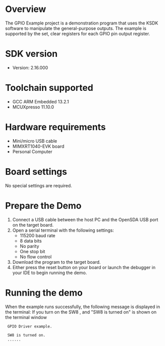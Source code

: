 Overview
========
The GPIO Example project is a demonstration program that uses the KSDK software to manipulate the general-purpose
outputs.
The example is supported by the set, clear registers for each GPIO pin output register. 

SDK version
===========
- Version: 2.16.000

Toolchain supported
===================
- GCC ARM Embedded  13.2.1
- MCUXpresso  11.10.0

Hardware requirements
=====================
- Mini/micro USB cable
- MIMXRT1040-EVK board
- Personal Computer

Board settings
==============
No special settings are required.

Prepare the Demo
================
1.  Connect a USB cable between the host PC and the OpenSDA USB port on the target board. 
2.  Open a serial terminal with the following settings:
    - 115200 baud rate
    - 8 data bits
    - No parity
    - One stop bit
    - No flow control
3.  Download the program to the target board.
4.  Either press the reset button on your board or launch the debugger in your IDE to begin running the demo.

Running the demo
================
When the example runs successfully, the following message is displayed in the terminal:
If you turn on the SW8 , and "SW8 is turned on" is shown on the terminal window

~~~~~~~~~~~~~~~~~~~~~~~~~~~~~~~~~~~
 GPIO Driver example.

 SW8 is turned on.
 ......
~~~~~~~~~~~~~~~~~~~~~~~~~~~~~~~~~~~

